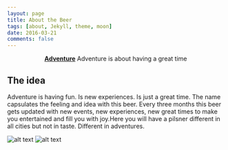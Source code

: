 ```yaml
---
layout: page
title: About the Beer
tags: [about, Jekyll, theme, moon]
date: 2016-03-21
comments: false
---
```

    
<center><a href="http://leandervanderbiesen.github.io"><b>Adventure</b></a> Adventure is about having a great time</center>

## The idea
  Adventure is having fun. Is new experiences. Is just a great time. The name capsulates the feeling and idea with this beer.
  Every three months this beer gets updated with new events, new experiences, new great times to make you entertained and fill you with joy.Here you will have a pilsner different in all cities but not in taste. Different in adventures. 


![alt text](https://i.imgur.com/GhYfjtT.png)
![alt text](https://i.imgur.com/z4b1Io5.png)

